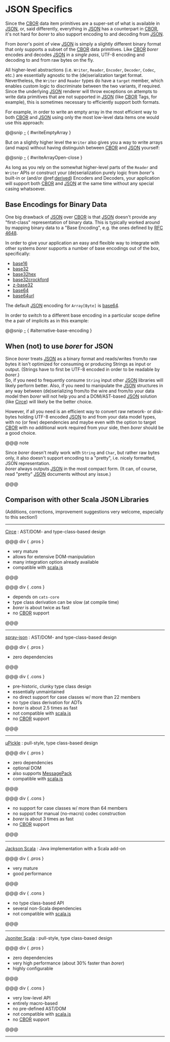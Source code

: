 JSON Specifics
==============

Since the [CBOR] data item primitives are a super-set of what is available in [JSON], or, said differently, everything
in [JSON] has a counterpart in [CBOR], it's not hard for _borer_ to also support encoding to and decoding from [JSON].

From _borer_'s point of view [JSON] is simply a slightly different binary format that only supports a subset of the
[CBOR] data primitives. Like [CBOR] _borer_ encodes and decodes [JSON] in a *single pass*, UTF-8 encoding and
decoding to and from raw bytes on the fly.

All higher-level abstractions (i.e. `Writer`, `Reader`, `Encoder`, `Decoder`, `Codec`, etc.) are essentially agnostic
to the (de)serialization target format. Nevertheless, the `Writer` and `Reader` types do have a `target` member, which
enables custom logic to discriminate between the two variants, if required.<br>
Since the underlying [JSON] renderer will throw exceptions on attempts to write data primitives that are not supported
in [JSON] (like [CBOR] Tags, for example), this is sometimes necessary to efficiently support both formats.

For example, in order to write an empty array in the most efficient way to both [CBOR] and [JSON] using only the most
low-level data items one would use this approach:

@@snip [-]($test$/JsonSpecificsSpec.scala) { #writeEmptyArray }

But on a slightly higher level the `Writer` also gives you a way to write arrays (and maps) without having distinguish
between [CBOR] and [JSON] yourself:

@@snip [-]($test$/JsonSpecificsSpec.scala) { #writeArrayOpen-close } 

As long as you rely on the somewhat higher-level parts of the `Reader` and `Writer` APIs or construct your
(de)serialization purely logic from _borer_'s built-in or (and/or @ref:[derived](../borer-derivation/index.md)) Encoders and
Decoders, your application will support both [CBOR] and [JSON] at the same time without any special casing whatsoever.


Base Encodings for Binary Data
------------------------------

One big drawback of [JSON] over [CBOR] is that [JSON] doesn't provide any "first-class" representation of binary data.
This is typically worked around by mapping binary data to a "Base Encoding", e.g. the ones defined by [RFC 4648].

In order to give your application an easy and flexible way to integrate with other systems _borer_ supports a number
of base encodings out of the box, specifically:

- [base16](https://tools.ietf.org/html/rfc4648#section-8)  
- [base32](https://tools.ietf.org/html/rfc4648#section-6)
- [base32hex](https://tools.ietf.org/html/rfc4648#section-7)
- [base32crockford](https://en.wikipedia.org/wiki/Base32#Crockford's_Base32)
- [z-base32](http://philzimmermann.com/docs/human-oriented-base-32-encoding.txt)
- [base64]
- [base64url](https://tools.ietf.org/html/rfc4648#section-5)

The default [JSON] encoding for `Array[Byte]` is [base64].

In order to switch to a different base encoding in a particular scope define the a pair of implicits as in this example:

@@snip [-]($test$/JsonSpecificsSpec.scala) { #alternative-base-encoding }


When (not) to use _borer_ for JSON
----------------------------------

Since _borer_ treats [JSON] as a binary format and reads/writes from/to raw bytes it isn't optimized for consuming or
producing Strings as input or output. (Strings have to first be UTF-8 encoded in order to be readable by _borer_.)<br>
So, if you need to frequently consume `String` input other [JSON] libraries will likely perform better.
Also, if you need to manipulate the [JSON] structures in any way between (de)serializing from/to the wire and from/to
your data model then _borer_ will not help you and a DOM/AST-based [JSON] solution (like [Circe]) will likely be the
better choice.

However, if all you need is an efficient way to convert raw network- or disk-bytes holding UTF-8 encoded [JSON] to and
from your data model types, with no (or few) dependencies and maybe even with the option to target [CBOR] with no
additional work required from your side, then _borer_ should be a good choice.

@@@ note

Since _borer_ doesn't really work with `String` and `Char`, but rather raw bytes only, it also doesn't support
encoding to a "pretty", i.e. nicely formatted, JSON representation.<br>
_borer_ always outputs [JSON] in the most compact form.
(It can, of course, read "pretty" [JSON] documents without any issue.)  

@@@


Comparison with other Scala JSON Libraries
------------------------------------------

(Additions, corrections, improvement suggestions very welcome, especially to this section!)

---

[Circe]
: AST/DOM- and type-class-based design

@@@ div { .pros }
 
- very mature
- allows for extensive DOM-manipulation
- many integration option already available
- compatible with [scala.js]

@@@

@@@ div { .cons }

- depends on `cats-core`
- type class derivation can be slow (at compile time)
- _borer_ is about twice as fast
- no [CBOR] support

@@@

---
    
[spray-json]
: AST/DOM- and type-class-based design

@@@ div { .pros }
 
- zero dependencies

@@@

@@@ div { .cons }

- pre-historic, clunky type class design
- essentially unmaintained
- no direct support for case classes w/ more than 22 members
- no type class derivation for ADTs
- _borer_ is about 2.5 times as fast
- not compatible with [scala.js]    
- no [CBOR] support

@@@

---
    
[µPickle]
: pull-style, type class-based design

@@@ div { .pros }

- zero dependencies
- optional DOM 
- also supports [MessagePack]
- compatible with [scala.js]

@@@

@@@ div { .cons }

- no support for case classes w/ more than 64 members
- no support for manual (no-macro) codec construction
- _borer_ is about 3 times as fast
- no [CBOR] support
    
@@@

---
    
[Jackson Scala]
: Java implementation with a Scala add-on

@@@ div { .pros }

- very mature
- good performance

@@@

@@@ div { .cons }
     
- no type class-based API
- several non-Scala dependencies
- not compatible with [scala.js]

@@@

---
        
[Jsoniter Scala]
: pull-style, type class-based design

@@@ div { .pros }

- zero dependencies
- very high performance (about 30% faster than _borer_)
- highly configurable

@@@

@@@ div { .cons }

- very low-level API
- entirely macro-based
- no pre-defined AST/DOM
- not compatible with [scala.js]
- no [CBOR] support

@@@

---

  [CBOR]: http://cbor.io/
  [JSON]: http://json.org/
  [RFC 4648]: https://tools.ietf.org/html/rfc4648
  [base64]: https://tools.ietf.org/html/rfc4648#section-4
  [Circe]: https://circe.github.io/circe/
  [spray-json]: https://github.com/spray/spray-json/
  [json-benchmark-files]: https://github.com/sirthias/borer/tree/master/benchmarks/src/main/resources
  [Jackson Scala]: https://github.com/FasterXML/jackson-module-scala
  [µPickle]: http://www.lihaoyi.com/upickle/
  [Jsoniter Scala]: https://github.com/plokhotnyuk/jsoniter-scala
  [MessagePack]: https://msgpack.org/
  [scala.js]: https://www.scala-js.org/
